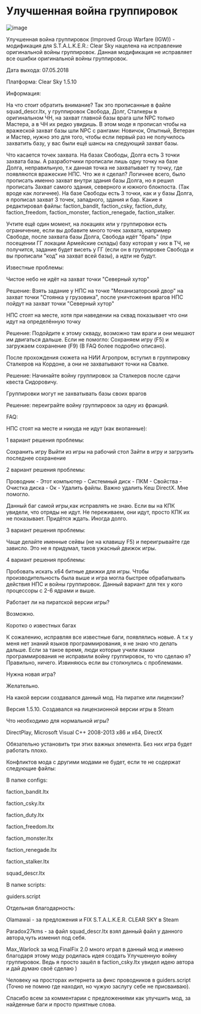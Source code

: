 # Улучшенная война группировок
![image](https://user-images.githubusercontent.com/122475826/211901212-03280df0-47f8-449f-96f0-079f41899d8f.png)

Улучшенная война группировок (Improved Group Warfare (IGW)) - модификация для S.T.A.L.K.E.R.: Clear Sky нацелена на исправление оригинальной войны группировок. Данная модификация не исправляет все ошибки оригинальной войны группировок.

Дата выхода: 07.05.2018

Платформа: Clear Sky 1.5.10

Информация:

На что стоит обратить внимание? Так это прописанные в файле squad_descr.ltx, у группировок Свобода, Долг, Сталкеры в оригинальном ЧН, на захват главной базы врага шли NPC только Мастера, а в ЧН их редко увидишь. В этом моде я прописал чтобы на вражеской захват базы шли NPC с рангами: Новичок, Опытный, Ветеран и Мастер, нужно это для того, чтобы если первый раз не получилось захватить базу, у вас были ещё шансы на следующий захват базы.

Что касается точек захвата. На базах Свободы, Долга есть 3 точки захвата базы. А разработчики прописали лишь одну точку на базе Долга, неправильную, т.к данная точка не захватывает ту точку, где появляются вражеские НПС. Что же я сделал? Логичнее всего, было прописать именно захват внутри здания базы Долга, но я решил прописать Захват самого здания, северного и южного блокпоста. (Так вроде как логичнее). На базе Свободы есть 3 точки, как и у базы Долга, я прописал захват 3 точек, западного, здания и бар. Какие я редактировал файлы: faction_bandit, faction_csky, faction_duty, faction_freedom, faction_monster, faction_renegade, faction_stalker.

Учтите ещё один момент, на локациях или у группировки есть ограничение, если вы добавите много точек захвата, например Свободе, после захвата базы Долга, Свобода идёт "брать" (при посещении ГГ локации Армейские склады) базу которая у них в ТЧ, не получится, задание будет висеть у ГГ (если он в группировке Свобода и вы прописали "код" на захват всей базы), а идти не будут.

Известные проблемы:

Чистое небо не идёт на захват точки "Северный хутор"

Решение: Взять задание у НПС на точке "Механизаторский двор" на захват точки "Стоянка у грузовика", после уничтожения врагов НПС пойдут на захват точки "Северный хутор"

НПС стоят на месте, хотя при наведении на сквад показывает что они идут на определённую точку

Решение: Подойдите к этому скваду, возможно там враги и они мешают им двигаться дальше. Если не помогло: Сохраняем игру (F5) и загружаем сохранение (F9) (В FAQ более подробно описано).

После прохождения сюжета на НИИ Агропром, вступил в группировку Сталкеров на Кордоне, а они не захватывают точки на Свалке.

Решение: Начинайте войну группировок за Сталкеров после сдачи квеста Сидоровичу.

Группировки могут не захватывать базы своих врагов

Решение: переиграйте войну группировок за одну из фракций.

FAQ:

НПС стоят на месте и никуда не идут (как вкопанные):

1 вариант решения проблемы:

Сохранить игру
Выйти из игры на рабочий стол
Зайти в игру и загрузить последнее сохранение

2 вариант решения проблемы:

Проводник - Этот компьютер - Системный диск - ПКМ - Свойства - Очистка диска - Ок - Удалить файлы. Важно удалить Кеш DirectX. Мне помогло.

Данный баг самой игры,как исправлять не знаю. Если вы на КПК увидели, что отряды не идут. Не переживаем, они идут, просто КПК их не показывает. Придётся ждать. Иногда долго.

3 вариант решения проблемы:

Чаще делайте именные сейвы (не на клавишу F5) и переигрывайте где зависло. Это не я придумал, таков ужасный движок игры.

4 вариант решения проблемы:

Пробовать искать x64 битные движки для игры. Чтобы производительность была выше и игра могла быстрее обрабатывать действия НПС и войны группировок. Данный вариант для тех у кого процессоры с 2-6 ядрами и выше.

Работает ли на пиратской версии игры?

Возможно.

Коротко о известных багах

К сожалению, исправляя все известные баги, появлялись новые. А т.к у меня нет знаний языков программирования, я не знаю что делать дальше. Если за такое время, люди которые учили языки программирования не исправили войну группировок, то что сделаю я? Правильно, ничего. Извиняюсь если вы столкнулись с проблемами.

Нужна новая игра?

Желательно.

На какой версии создавался данный мод. На пиратке или лицензии?

Версия 1.5.10. Создавался на лицензионной версии игры в Steam

Что необходимо для нормальной игры?

DirectPlay, Microsoft Visual C++ 2008-2013 x86 и x64, DirectX

Обязательно установить три этих важных элемента. Без них игра будет работать плохо.

Конфликтов мода с другими модами не будет, если те не содержат следующие файлы:

В папке configs:

faction_bandit.ltx

faction_csky.ltx

faction_duty.ltx

faction_freedom.ltx

faction_monster.ltx

faction_renegade.ltx

faction_stalker.ltx

squad_descr.ltx

В папке scripts:

guiders.script

Отдельная благодарность:

Olamawai - за предложения и FIX S.T.A.L.K.E.R. CLEAR SKY в Steam

Paradox27kms - за файл squad_descr.ltx взял данный файл у данного автора,чуть изменил под себя.

Max_Warlock за мод FinalFix 2.0 много играл в данный мод и именно благодаря этому моду родилась идея создать Улучшенную войну группировок. Ведь я просто зашёл в faction_csky.ltx увидел идею автора и дай думаю своё сделаю )

Человеку на просторах интернета за фикс проводников в guiders.script (Точно не помню где находил, но чужую заслугу себе не присваиваю).

Спасибо всем за комментарии с предложениями как улучшить мод, за найденные баги и просто приятные слова.
